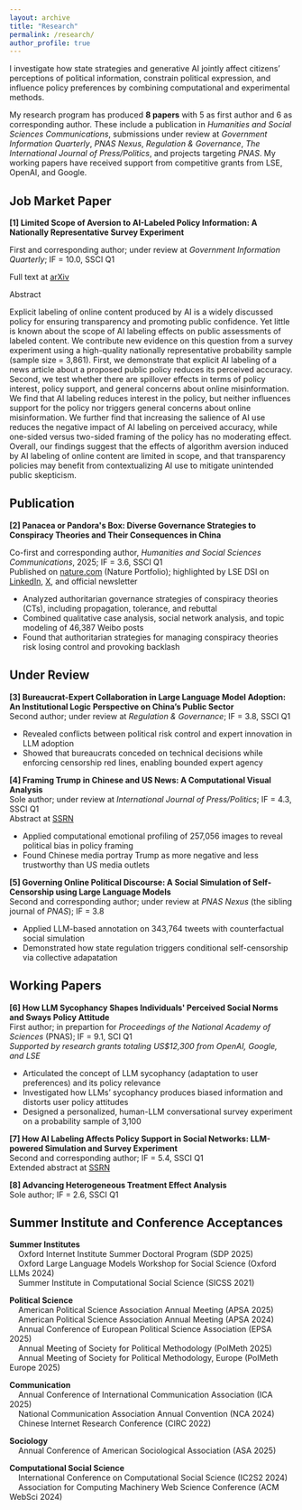 ```yaml
---
layout: archive
title: "Research"
permalink: /research/
author_profile: true
---
```


I investigate how state strategies and generative AI jointly affect citizens’ perceptions of political information, constrain political expression, and influence policy preferences by combining computational and experimental methods.

My research program has produced **8 papers** with 5 as first author and 6 as corresponding author. These include a publication in *Humanities and Social Sciences Communications*, submissions under review at *Government Information Quarterly*, *PNAS Nexus*, *Regulation & Governance*, *The International Journal of Press/Politics*, and projects targeting *PNAS*. My working papers have received support from competitive grants from LSE, OpenAI, and Google.


## Job Market Paper

**[1] Limited Scope of Aversion to AI-Labeled Policy Information: A Nationally Representative Survey Experiment** 

First and corresponding author; under review at *Government Information Quarterly*; IF = 10.0, SSCI Q1

Full text at [arXiv](https://arxiv.org/pdf/2506.16202)

Abstract 

Explicit labeling of online content produced by AI is a widely discussed policy for ensuring transparency and promoting public confidence. Yet little is known about the scope of AI labeling effects on public assessments of labeled content. We contribute new evidence on this question from a survey experiment using a high-quality nationally representative probability sample (sample size = 3,861). First, we demonstrate that explicit AI labeling of a news article about a proposed public policy reduces its perceived accuracy. Second, we test whether there are spillover effects in terms of policy interest, policy support, and general concerns about online misinformation. We find that AI labeling reduces interest in the policy, but neither influences support for the policy nor triggers general concerns about online misinformation. We further find that increasing the salience of AI use reduces the negative impact of AI labeling on perceived accuracy, while one-sided versus two-sided framing of the policy has no moderating effect. Overall, our findings suggest that the effects of algorithm aversion induced by AI labeling of online content are limited in scope, and that transparency policies may benefit from contextualizing AI use to mitigate unintended public skepticism.

## Publication

**[2] Panacea or Pandora's Box: Diverse Governance Strategies to Conspiracy Theories and Their Consequences in China** 

Co-first and corresponding author, *Humanities and Social Sciences Communications*, 2025; IF = 3.6, SSCI Q1  
Published on [nature.com](https://www.nature.com/articles/s41599-024-04350-1) (Nature Portfolio); highlighted by LSE DSI on [LinkedIn](https://www.linkedin.com/feed/update/urn:li:activity:7338216361464127490/), [X](https://x.com/lsedatascience/status/1932453471413760431?s=46), and official newsletter

- Analyzed authoritarian governance strategies of conspiracy theories (CTs), including propagation, tolerance, and rebuttal
- Combined qualitative case analysis, social network analysis, and topic modeling of 46,387 Weibo posts
- Found that authoritarian strategies for managing conspiracy theories risk losing control and provoking backlash

## Under Review

**[3] Bureaucrat-Expert Collaboration in Large Language Model Adoption: An Institutional Logic Perspective on China’s Public Sector**  
Second author; under review at *Regulation & Governance*; IF = 3.8, SSCI Q1
- Revealed conflicts between political risk control and expert innovation in LLM adoption
- Showed that bureaucrats conceded on technical decisions while enforcing censorship red lines, enabling bounded expert agency

**[4] Framing Trump in Chinese and US News: A Computational Visual Analysis**  
Sole author; under review at *International Journal of Press/Politics*; IF = 4.3, SSCI Q1  
Abstract at [SSRN](https://papers.ssrn.com/sol3/papers.cfm?abstract_id=5319923)
- Applied computational emotional profiling of 257,056 images to reveal political bias in policy framing
- Found Chinese media portray Trump as more negative and less trustworthy than US media outlets

**[5] Governing Online Political Discourse: A Social Simulation of Self-Censorship using Large Language Models**  
Second and corresponding author; under review at *PNAS Nexus* (the sibling journal of *PNAS*); IF = 3.8
- Applied LLM-based annotation on 343,764 tweets with counterfactual social simulation
- Demonstrated how state regulation triggers conditional self-censorship via collective adapatation

## Working Papers

**[6] How LLM Sycophancy Shapes Individuals' Perceived Social Norms and Sways Policy Attitude**  
First author; in prepartion for *Proceedings of the National Academy of Sciences* (PNAS); IF = 9.1, SCI Q1  
*Supported by research grants totaling US$12,300 from OpenAI, Google, and LSE*
- Articulated the concept of LLM sycophancy (adaptation to user preferences) and its policy relevance
- Investigated how LLMs’ sycophancy produces biased information and distorts user policy attitudes
- Designed a personalized, human-LLM conversational survey experiment on a probability sample of 3,100

**[7] How AI Labeling Affects Policy Support in Social Networks: LLM-powered Simulation and Survey Experiment**  
Second and corresponding author; IF = 5.4, SSCI Q1  
Extended abstract at [SSRN](https://papers.ssrn.com/sol3/papers.cfm?abstract_id=5320375)

**[8] Advancing Heterogeneous Treatment Effect Analysis**  
Sole author; IF = 2.6, SSCI Q1

## Summer Institute and Conference Acceptances  

**Summer Institutes**  
&nbsp;&nbsp;&nbsp;&nbsp;Oxford Internet Institute Summer Doctoral Program (SDP 2025)  
&nbsp;&nbsp;&nbsp;&nbsp;Oxford Large Language Models Workshop for Social Science (Oxford LLMs 2024)  
&nbsp;&nbsp;&nbsp;&nbsp;Summer Institute in Computational Social Science (SICSS 2021)

**Political Science**  
&nbsp;&nbsp;&nbsp;&nbsp;American Political Science Association Annual Meeting (APSA 2025)  
&nbsp;&nbsp;&nbsp;&nbsp;American Political Science Association Annual Meeting (APSA 2024)  
&nbsp;&nbsp;&nbsp;&nbsp;Annual Conference of European Political Science Association (EPSA 2025)  
&nbsp;&nbsp;&nbsp;&nbsp;Annual Meeting of Society for Political Methodology (PolMeth 2025)  
&nbsp;&nbsp;&nbsp;&nbsp;Annual Meeting of Society for Political Methodology, Europe (PolMeth Europe 2025)  

**Communication**  
&nbsp;&nbsp;&nbsp;&nbsp;Annual Conference of International Communication Association (ICA 2025)  
&nbsp;&nbsp;&nbsp;&nbsp;National Communication Association Annual Convention (NCA 2024)  
&nbsp;&nbsp;&nbsp;&nbsp;Chinese Internet Research Conference (CIRC 2022)  

**Sociology**  
&nbsp;&nbsp;&nbsp;&nbsp;Annual Conference of American Sociological Association (ASA 2025)  

**Computational Social Science**  
&nbsp;&nbsp;&nbsp;&nbsp;International Conference on Computational Social Science (IC2S2 2024)  
&nbsp;&nbsp;&nbsp;&nbsp;Association for Computing Machinery Web Science Conference (ACM WebSci 2024)  
